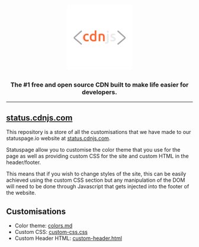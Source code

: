 <h1 align="center">
    <a href="https://cdnjs.com"><img src="https://raw.githubusercontent.com/cdnjs/brand/master/logo/standard/light-512.png" width="175px" alt="< cdnjs >"></a>
</h1>
 
<h3 align="center">The #1 free and open source CDN built to make life easier for developers.</h3>

---

## [status.cdnjs.com](https://status.cdnjs.com)

This repository is a store of all the customisations that we have made to our statuspage.io website at
[status.cdnjs.com](https://status.cdnjs.com).

Statuspage allow you to customise the color theme that you use for the page as well as providing custom CSS for the site
and custom HTML in the header/footer.

This means that if you wish to change styles of the site, this can be easily achieved using the custom CSS section but
any manipulation of the DOM will need to be done through Javascript that gets injected into the footer of the website.

## Customisations

 - Color theme: [colors.md](colors.md)
 - Custom CSS: [custom-css.css](custom-css.css)
 - Custom Header HTML: [custom-header.html](custom-header.html)
